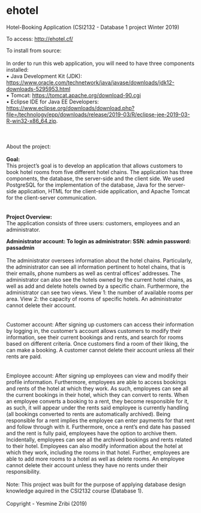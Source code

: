 # ehotel
Hotel-Booking Application (CSI2132 - Database 1 project Winter 2019)<br/>

To access: http://ehotel.cf/ <br/>

To install from source: <br/>
<br/>
In order to run this web application, you will need to have three components installed:<br/>
• Java Development Kit (JDK): https://www.oracle.com/technetwork/java/javase/downloads/jdk12-downloads-5295953.html <br/>
• Tomcat: https://tomcat.apache.org/download-90.cgi <br/>
• Eclipse IDE for Java EE Developers: <br/>
https://www.eclipse.org/downloads/download.php?file=/technology/epp/downloads/release/2019-03/R/eclipse-jee-2019-03-R-win32-x86_64.zip. <br/>
<br/>
<br/>
<br/>
About the project: <br/>
<br/>
<strong>Goal:</strong><br/>
This project’s goal is to develop an application that allows customers to book hotel rooms from five different hotel chains. The application has three components, the database, the server-side and the client side. We used PostgreSQL for the implementation of the database, Java for the server-side application, HTML for the client-side application, and Apache Tomcat for the client-server communication.<br/>
<br/>
<br/>
<strong>Project Overview:</strong><br/>
The application consists of three users: customers, employees and an administrator.<br/>

<strong>Administrator account: To login as administrator: SSN: admin password: passadmin</strong><br/>
<br/>
The administrator oversees information about the hotel chains. Particularly, the administrator can see all information pertinent to hotel chains, that is their emails, phone numbers as well as central offices’ addresses. The administrator can also see the hotels owned by the current hotel chains, as well as add and delete hotels owned by a specific chain. Furthermore, the administrator can see two views. View 1: the number of available rooms per area. View 2: the capacity of rooms of specific hotels. An administrator cannot delete their account.<br/>
<br/>
<br/>
Customer account: After signing up customers can access their information by logging in, the customer’s account allows customers to modify their information, see their current bookings and rents, and search for rooms based on different criteria. Once customers find a room of their liking, the can make a booking. A customer cannot delete their account unless all their rents are paid.<br/>
<br/>
<br/>
Employee account: After signing up employees can view and modify their profile information. Furthermore, employees are able to access bookings and rents of the hotel at which they work. As such, employees can see all the current bookings in their hotel, which they can convert to rents. When an employee converts a booking to a rent, they become responsible for it, as such, it will appear under the rents said employee is currently handling (all bookings converted to rents are automatically archived). Being responsible for a rent implies the employee can enter payments for that rent and follow through with it. Furthermore, once a rent’s end date has passed and the rent is fully paid, employees have the option to archive them. Incidentally, employees can see all the archived bookings and rents related to their hotel. Employees can also modify information about the hotel at which they work, including the rooms in that hotel. Further, employees are able to add more rooms to a hotel as well as delete rooms. An employee cannot delete their account unless they have no rents under their responsibility.<br/>
<br/>
Note: This project was built for the purpose of applying database design knowledge aquired in the CSI2132 course (Database 1).<br/>
<br/>
Copyright - Yesmine Zribi (2019)
